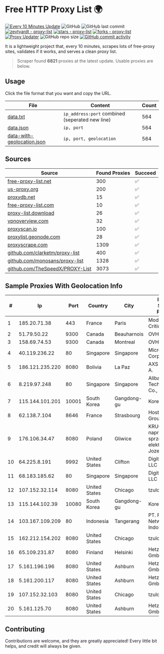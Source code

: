 
# Free HTTP Proxy List 🌍

[![Every 10 Minutes Update](https://github.com/mertguvencli/http-proxy-list/actions/workflows/main.yml/badge.svg?branch=main)](https://github.com/mertguvencli/http-proxy-list/actions/workflows/main.yml)
![GitHub](https://img.shields.io/github/license/mertguvencli/http-proxy-list)
![GitHub last commit](https://img.shields.io/github/last-commit/mertguvencli/http-proxy-list)
[![zevtyardt - proxy-list](https://img.shields.io/static/v1?label=zevtyardt&message=proxy-list&color=blue&logo=github)](https://github.com/zevtyardt/proxy-list "Go to GitHub repo")
[![stars - proxy-list](https://img.shields.io/github/stars/zevtyardt/proxy-list?style=social)](https://github.com/zevtyardt/proxy-list)
[![forks - proxy-list](https://img.shields.io/github/forks/zevtyardt/proxy-list?style=social)](https://github.com/zevtyardt/proxy-list)
[![Proxy Updater](https://github.com/zevtyardt/proxy-list/workflows/Proxy%20Updater/badge.svg)](https://github.com/zevtyardt/proxy-list/actions?query=workflow:"Proxy+Updater")
![GitHub repo size](https://img.shields.io/github/repo-size/zevtyardt/proxy-list)
[![GitHub commit activity](https://img.shields.io/github/commit-activity/m/zevtyardt/proxy-list?logo=commits)](https://github.com/zevtyardt/proxy-list/commits/main)

It is a lightweight project that, every 10 minutes, scrapes lots of free-proxy sites, validates if it works, and serves a clean proxy list.

> Scraper found **6821** proxies at the latest update. Usable proxies are below.

## Usage

Click the file format that you want and copy the URL.

|File|Content|Count|
|----|-------|-----|
|[data.txt](https://raw.githubusercontent.com/mertguvencli/http-proxy-list/main/proxy-list/data.txt)|`ip_address:port` combined (seperated new line)|564|
|[data.json](https://raw.githubusercontent.com/mertguvencli/http-proxy-list/main/proxy-list/data.json)|`ip, port`|564|
|[data-with-geolocation.json](https://raw.githubusercontent.com/mertguvencli/http-proxy-list/main/proxy-list/data-with-geolocation.json)|`ip, port, geolocation`|564|

## Sources

|Source|Found Proxies|Succeed|
|------|-------------|-------|
|[free-proxy-list.net](https://free-proxy-list.net)|300|✅|
|[us-proxy.org](https://www.us-proxy.org)|200|✅|
|[proxydb.net](http://proxydb.net)|15|✅|
|[free-proxy-list.com](https://free-proxy-list.com/?page=&port=&type%5B%5D=http&type%5B%5D=https&up_time=0&search=Search)|10|✅|
|[proxy-list.download](https://www.proxy-list.download/HTTP)|26|✅|
|[vpnoverview.com](https://vpnoverview.com/privacy/anonymous-browsing/free-proxy-servers)|32|✅|
|[proxyscan.io](https://www.proxyscan.io)|100|✅|
|[proxylist.geonode.com](https://proxylist.geonode.com/api/proxy-list?limit=300&page=1&sort_by=lastChecked&sort_type=desc&protocols=http,https)|28|✅|
|[proxyscrape.com](https://api.proxyscrape.com/v2/?request=displayproxies&protocol=http&timeout=10000&country=all&ssl=all&anonymity=all)|1309|✅|
|[github.com/clarketm/proxy-list](https://raw.githubusercontent.com/clarketm/proxy-list/master/proxy-list-raw.txt)|400|✅|
|[github.com/monosans/proxy-list](https://raw.githubusercontent.com/monosans/proxy-list/main/proxies/http.txt)|1328|✅|
|[github.com/TheSpeedX/PROXY-List](https://raw.githubusercontent.com/TheSpeedX/PROXY-List/master/http.txt)|3073|✅|


## Sample Proxies With Geolocation Info

|#|Ip|Port|Country|City|Internet Service Provider|
|-|--|----|-------|----|-------------------------|
|1|185.20.71.38|443|France|Paris|Mod Mission Critical LLC|
|2|51.79.50.22|9300|Canada|Beauharnois|OVH SAS|
|3|158.69.74.53|9300|Canada|Montreal|OVH SAS|
|4|40.119.236.22|80|Singapore|Singapore|Microsoft Corporation|
|5|186.121.235.220|8080|Bolivia|La Paz|AXS Bolivia S. A.|
|6|8.219.97.248|80|Singapore|Singapore|Alibaba (US) Technology Co., Ltd.|
|7|115.144.101.201|10001|South Korea|Gangdong-gu|Korea Telecom|
|8|62.138.7.104|8646|France|Strasbourg|Host Europe Group|
|9|176.106.34.47|8080|Poland|Gliwice|KRUCZNET - naprawa sprzetu RTV i elektronicznego Jozef Kruczek|
|10|64.225.8.191|9992|United States|Clifton|DigitalOcean, LLC|
|11|68.183.185.62|80|Singapore|Singapore|DigitalOcean, LLC|
|12|107.152.32.114|8080|United States|Chicago|tzulo, inc.|
|13|115.144.102.39|10080|South Korea|Gangdong-gu|Korea Telecom|
|14|103.167.109.209|80|Indonesia|Tangerang|PT. Fiber Networks Indonesia|
|15|162.212.154.202|8080|United States|Chicago|tzulo, inc.|
|16|65.109.231.87|8080|Finland|Helsinki|Hetzner Online GmbH|
|17|5.161.196.196|8080|United States|Ashburn|Hetzner Online GmbH|
|18|5.161.200.117|8080|United States|Ashburn|Hetzner Online GmbH|
|19|107.152.32.103|8080|United States|Chicago|tzulo, inc.|
|20|5.161.125.70|8080|United States|Ashburn|Hetzner Online GmbH|



## Contributing

Contributions are welcome, and they are greatly appreciated! Every
little bit helps, and credit will always be given.

